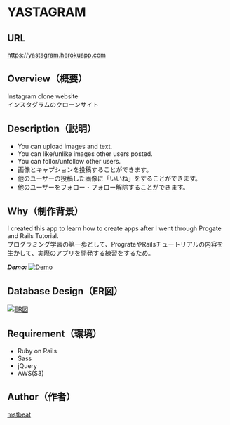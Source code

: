 # YASTAGRAM

## URL
https://yastagram.herokuapp.com

## Overview（概要）
Instagram clone website  
インスタグラムのクローンサイト

## Description（説明）
- You can upload images and text.
- You can like/unlike images other users posted.
- You can follor/unfollow other users.
- 画像とキャプションを投稿することができます。
- 他のユーザーの投稿した画像に「いいね」をすることができます。
- 他のユーザーをフォロー・フォロー解除することができます。

## Why（制作背景）
I created this app to learn how to create apps after I went through Progate and Rails Tutorial.  
プログラミング学習の第一歩として、PrograteやRailsチュートリアルの内容を生かして、実際のアプリを開発する練習をするため。

***Demo:***
[![Demo](https://i.gyazo.com/1462358a509c259d308d560529181476.gif)](https://gyazo.com/1462358a509c259d308d560529181476)

## Database Design（ER図）
[![ER図](https://i.gyazo.com/89205d5a2fc2908f9f73c586f916ae85.png)](https://gyazo.com/89205d5a2fc2908f9f73c586f916ae85)

## Requirement（環境）
- Ruby on Rails
- Sass
- jQuery
- AWS(S3)

## Author（作者）
[mstbeat](https://github.com/mstbeat)
